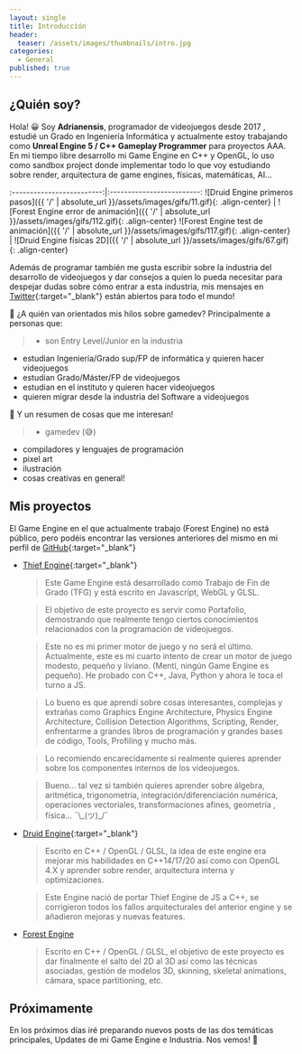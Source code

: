 ```yaml
---
layout: single
title: Introducción
header:
  teaser: /assets/images/thumbnails/intro.jpg
categories:
  - General
published: true
---
```


## ¿Quién soy?

Hola! 😀 Soy **Adrianensis**, programador de videojuegos desde 2017 <!--more-->, estudié un Grado en Ingeniería Informática y actualmente estoy trabajando como **Unreal Engine 5 / C++ Gameplay Programmer** para proyectos AAA. En mi tiempo libre desarrollo mi Game Engine en C++ y OpenGL, lo uso como sandbox project donde implementar todo lo que voy estudiando sobre render, arquitectura de game engines, físicas, matemáticas, AI...

:-------------------------:|:-------------------------:
![Druid Engine primeros pasos]({{ '/' | absolute_url }}/assets/images/gifs/11.gif){: .align-center} | ![Forest Engine error de animación]({{ '/' | absolute_url }}/assets/images/gifs/112.gif){: .align-center}
![Forest Engine test de animación]({{ '/' | absolute_url }}/assets/images/gifs/117.gif){: .align-center} | ![Druid Engine físicas 2D]({{ '/' | absolute_url }}/assets/images/gifs/67.gif){: .align-center}

Además de programar también me gusta escribir sobre la industria del desarrollo de videojuegos y dar consejos a quien lo pueda necesitar para despejar dudas sobre cómo entrar a esta industria, mis mensajes en [<i class="fab fa-fw fa-twitter-square" aria-hidden="true"></i><span class="label">Twitter</span>](https://twitter.com/adrianensisdev){:target="_blank"} están abiertos para todo el mundo!

📜 ¿A quién van orientados mis hilos sobre gamedev? Principalmente a personas que:
> - son Entry Level/Junior en la industria
- estudian Ingeniería/Grado sup/FP de informática y quieren hacer videojuegos
- estudian Grado/Máster/FP de videojuegos
- estudian en el instituto y quieren hacer videojuegos
- quieren migrar desde la industria del Software a videojuegos

💚 Y un resumen de cosas que me interesan!
> - gamedev (😅)
- compiladores y lenguajes de programación
- pixel art
- ilustración
- cosas creativas en general!

## Mis proyectos

El Game Engine en el que actualmente trabajo (Forest Engine) no está público, pero podéis encontrar las versiones anteriores del mismo en mi perfil de [<i class="fab fa-fw fa-github-square" aria-hidden="true"></i><span class="label">GitHub</span>](https://github.com/adrianensis){:target="_blank"}

- [<i class="fab fa-fw fa-github-square" aria-hidden="true"></i><span class="label">Thief Engine</span>](https://github.com/adrianensis/ThiefEngine){:target="_blank"}

    > Este Game Engine está desarrollado como Trabajo de Fin de Grado (TFG) y está escrito en Javascript, WebGL y GLSL.

    > El objetivo de este proyecto es servir como Portafolio, demostrando que realmente tengo ciertos conocimientos relacionados con la programación de videojuegos.

    > Este no es mi primer motor de juego y no será el último. Actualmente, este es mi cuarto intento de crear un motor de juego modesto, pequeño y liviano. (Mentí, ningún Game Engine es pequeño). He probado con C++, Java, Python y ahora le toca el turno a JS.

    > Lo bueno es que aprendí sobre cosas interesantes, complejas y extrañas como Graphics Engine Architecture, Physics Engine Architecture, Collision Detection Algorithms, Scripting, Render, enfrentarme a grandes libros de programación y grandes bases de código, Tools, Profiling y mucho más.

    > Lo recomiendo encarecidamente si realmente quieres aprender sobre los componentes internos de los videojuegos.

    > Bueno... tal vez si también quieres aprender sobre álgebra, aritmética, trigonometría, integración/diferenciación numérica, operaciones vectoriales, transformaciones afines, geometría , física... ¯\\\_(ツ)\_/¯

- [<i class="fab fa-fw fa-github-square" aria-hidden="true"></i><span class="label">Druid Engine</span>](https://github.com/adrianensis/DruidEngine){:target="_blank"}

    > Escrito en C++ / OpenGL / GLSL, la idea de este engine era mejorar mis habilidades en C++14/17/20 así como con OpenGL 4.X y aprender sobre render, arquitectura interna y optimizaciones.

    > Este Engine nació de portar Thief Engine de JS a C++, se corrigieron todos los fallos arquitecturales del anterior engine y se añadieron mejoras y nuevas features.

- [<i class="fab fa-fw fa-github-square" aria-hidden="true"></i><span class="label">Forest Engine</span>](#)

    > Escrito en C++ / OpenGL / GLSL, el objetivo de este proyecto es dar finalmente el salto del 2D al 3D así como las técnicas asociadas, gestión de modelos 3D, skinning, skeletal animations, cámara, space partitioning, etc.

## Próximamente

En los próximos días iré preparando nuevos posts de las dos temáticas principales, Updates de mi Game Engine e Industria. Nos vemos! 👋